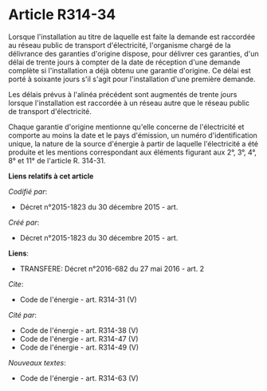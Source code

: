 # Article R314-34

Lorsque l'installation au titre de laquelle est faite la demande est raccordée au réseau public de transport d'électricité,
l'organisme chargé de la délivrance des garanties d'origine dispose, pour délivrer ces garanties, d'un délai de trente jours
à compter de la date de réception d'une demande complète si l'installation a déjà obtenu une garantie d'origine. Ce délai est
porté à soixante jours s'il s'agit pour l'installation d'une première demande. 

Les délais prévus à l'alinéa précédent sont augmentés de trente jours lorsque l'installation est raccordée à un réseau autre
que le réseau public de transport d'électricité. 

Chaque garantie d'origine mentionne qu'elle concerne de l'électricité et comporte au moins la date et le pays d'émission, un
numéro d'identification unique, la nature de la source d'énergie à partir de laquelle l'électricité a été produite et les
mentions correspondant aux éléments figurant aux 2°, 3°, 4°, 8° et 11° de l'article R. 314-31.

**Liens relatifs à cet article**

_Codifié par_:

  - Décret n°2015-1823 du 30 décembre 2015 - art.

_Créé par_:

  - Décret n°2015-1823 du 30 décembre 2015 - art.

**Liens**:

  - TRANSFERE: Décret n°2016-682 du 27 mai 2016 - art. 2

_Cite_:

  - Code de l'énergie - art. R314-31 (V)

_Cité par_:

  - Code de l'énergie - art. R314-38 (V)
  - Code de l'énergie - art. R314-47 (V)
  - Code de l'énergie - art. R314-49 (V)

_Nouveaux textes_:

  - Code de l'énergie - art. R314-63 (V)
